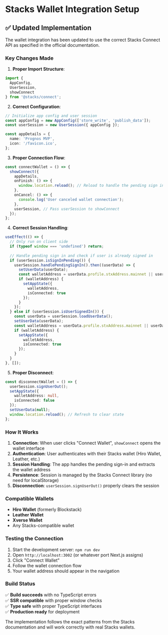 # Stacks Wallet Integration Setup

## ✅ Updated Implementation

The wallet integration has been updated to use the correct Stacks Connect API as specified in the official documentation.

### Key Changes Made

1. **Proper Import Structure**:
```typescript
import { 
  AppConfig, 
  UserSession, 
  showConnect 
} from '@stacks/connect';
```

2. **Correct Configuration**:
```typescript
// Initialize app config and user session
const appConfig = new AppConfig(['store_write', 'publish_data']);
const userSession = new UserSession({ appConfig });

const appDetails = {
  name: 'Prognos MVP',
  icon: '/favicon.ico',
};
```

3. **Proper Connection Flow**:
```typescript
const connectWallet = () => {
  showConnect({
    appDetails,
    onFinish: () => {
      window.location.reload(); // Reload to handle the pending sign in
    },
    onCancel: () => {
      console.log('User canceled wallet connection');
    },
    userSession, // Pass userSession to showConnect
  });
};
```

4. **Correct Session Handling**:
```typescript
useEffect(() => {
  // Only run on client side
  if (typeof window === 'undefined') return;
  
  // Handle pending sign in and check if user is already signed in
  if (userSession.isSignInPending()) {
    userSession.handlePendingSignIn().then((userData) => {
      setUserData(userData);
      const walletAddress = userData.profile.stxAddress.mainnet || userData.profile.stxAddress.testnet;
      if (walletAddress) {
        setAppState({
          walletAddress,
          isConnected: true
        });
      }
    });
  } else if (userSession.isUserSignedIn()) {
    const userData = userSession.loadUserData();
    setUserData(userData);
    const walletAddress = userData.profile.stxAddress.mainnet || userData.profile.stxAddress.testnet;
    if (walletAddress) {
      setAppState({
        walletAddress,
        isConnected: true
      });
    }
  }
}, []);
```

5. **Proper Disconnect**:
```typescript
const disconnectWallet = () => {
  userSession.signUserOut();
  setAppState({
    walletAddress: null,
    isConnected: false
  });
  setUserData(null);
  window.location.reload(); // Refresh to clear state
};
```

### How It Works

1. **Connection**: When user clicks "Connect Wallet", `showConnect` opens the wallet interface
2. **Authentication**: User authenticates with their Stacks wallet (Hiro Wallet, Leather, etc.)
3. **Session Handling**: The app handles the pending sign-in and extracts the wallet address
4. **Persistence**: Session is managed by the Stacks Connect library (no need for localStorage)
5. **Disconnection**: `userSession.signUserOut()` properly clears the session

### Compatible Wallets

- **Hiro Wallet** (formerly Blockstack)
- **Leather Wallet** 
- **Xverse Wallet**
- Any Stacks-compatible wallet

### Testing the Connection

1. Start the development server: `npm run dev`
2. Open `http://localhost:3002` (or whatever port Next.js assigns)
3. Click "Connect Wallet" 
4. Follow the wallet connection flow
5. Your wallet address should appear in the navigation

### Build Status

✅ **Build succeeds** with no TypeScript errors  
✅ **SSR compatible** with proper window checks  
✅ **Type safe** with proper TypeScript interfaces  
✅ **Production ready** for deployment

The implementation follows the exact patterns from the Stacks documentation and will work correctly with real Stacks wallets.